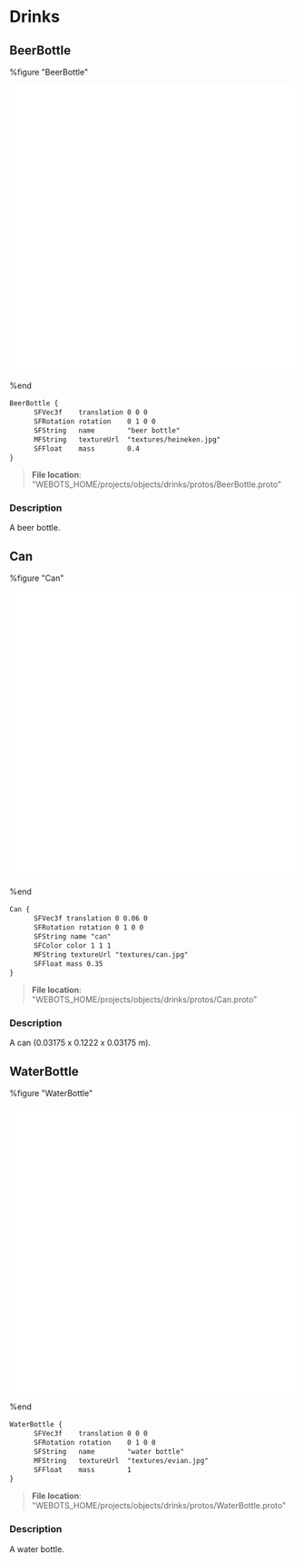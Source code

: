 # Drinks

## BeerBottle

%figure "BeerBottle"

![BeerBottle-image](images/objects/drinks/BeerBottle/model.png)

%end

```
BeerBottle {
      SFVec3f    translation 0 0 0
      SFRotation rotation    0 1 0 0
      SFString   name        "beer bottle"
      MFString   textureUrl  "textures/heineken.jpg"
      SFFloat    mass        0.4
}
```

> **File location**: "WEBOTS\_HOME/projects/objects/drinks/protos/BeerBottle.proto"

### Description

A beer bottle.

## Can

%figure "Can"

![Can-image](images/objects/drinks/Can/model.png)

%end

```
Can {
      SFVec3f translation 0 0.06 0
      SFRotation rotation 0 1 0 0
      SFString name "can"
      SFColor color 1 1 1
      MFString textureUrl "textures/can.jpg"
      SFFloat mass 0.35
}
```

> **File location**: "WEBOTS\_HOME/projects/objects/drinks/protos/Can.proto"

### Description

A can (0.03175 x 0.1222 x 0.03175 m).

## WaterBottle

%figure "WaterBottle"

![WaterBottle-image](images/objects/drinks/WaterBottle/model.png)

%end

```
WaterBottle {
      SFVec3f    translation 0 0 0
      SFRotation rotation    0 1 0 0
      SFString   name        "water bottle"
      MFString   textureUrl  "textures/evian.jpg"
      SFFloat    mass        1
}
```

> **File location**: "WEBOTS\_HOME/projects/objects/drinks/protos/WaterBottle.proto"

### Description

A water bottle.

